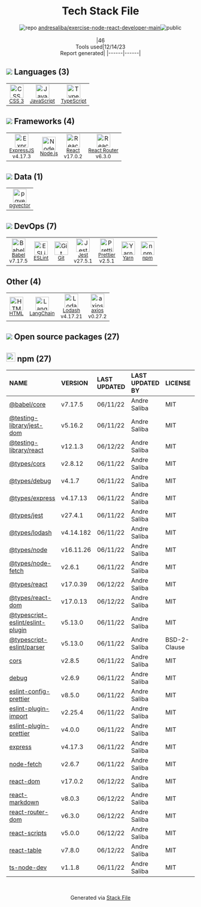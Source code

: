 <!--
&lt;--- Readme.md Snippet without images Start ---&gt;
## Tech Stack
andresaliba/exercise-node-react-developer-main is built on the following main stack:

- [Jest](http://facebook.github.io/jest/) – Javascript Testing Framework
- [Node.js](http://nodejs.org/) – Frameworks (Full Stack)
- [React](https://reactjs.org/) – Javascript UI Libraries
- [ExpressJS](http://expressjs.com/) – Microframeworks (Backend)
- [JavaScript](https://developer.mozilla.org/en-US/docs/Web/JavaScript) – Languages
- [TypeScript](http://www.typescriptlang.org) – Languages
- [Lodash](https://lodash.com) – Javascript Utilities & Libraries
- [Babel](http://babeljs.io/) – JavaScript Compilers
- [ESLint](http://eslint.org/) – Code Review
- [React Router](https://github.com/rackt/react-router) – JavaScript Framework Components
- [axios](https://github.com/mzabriskie/axios) – Javascript Utilities & Libraries
- [Yarn](https://yarnpkg.com/) – Front End Package Manager
- [Prettier](https://prettier.io/) – Code Review
- [LangChain](https://github.com/hwchase17/langchain) – Large Language Model Tools
- [pgvector](https://github.com/pgvector/pgvector/) – Database Tools

Full tech stack [here](/techstack.md)

&lt;--- Readme.md Snippet without images End ---&gt;

&lt;--- Readme.md Snippet with images Start ---&gt;
## Tech Stack
andresaliba/exercise-node-react-developer-main is built on the following main stack:

- <img width='25' height='25' src='https://img.stackshare.io/service/830/jest.png' alt='Jest'/> [Jest](http://facebook.github.io/jest/) – Javascript Testing Framework
- <img width='25' height='25' src='https://img.stackshare.io/service/1011/n1JRsFeB_400x400.png' alt='Node.js'/> [Node.js](http://nodejs.org/) – Frameworks (Full Stack)
- <img width='25' height='25' src='https://img.stackshare.io/service/1020/OYIaJ1KK.png' alt='React'/> [React](https://reactjs.org/) – Javascript UI Libraries
- <img width='25' height='25' src='https://img.stackshare.io/service/1163/hashtag.png' alt='ExpressJS'/> [ExpressJS](http://expressjs.com/) – Microframeworks (Backend)
- <img width='25' height='25' src='https://img.stackshare.io/service/1209/javascript.jpeg' alt='JavaScript'/> [JavaScript](https://developer.mozilla.org/en-US/docs/Web/JavaScript) – Languages
- <img width='25' height='25' src='https://img.stackshare.io/service/1612/bynNY5dJ.jpg' alt='TypeScript'/> [TypeScript](http://www.typescriptlang.org) – Languages
- <img width='25' height='25' src='https://img.stackshare.io/service/2438/lodash.png' alt='Lodash'/> [Lodash](https://lodash.com) – Javascript Utilities & Libraries
- <img width='25' height='25' src='https://img.stackshare.io/service/2739/-1wfGjNw.png' alt='Babel'/> [Babel](http://babeljs.io/) – JavaScript Compilers
- <img width='25' height='25' src='https://img.stackshare.io/service/3337/Q4L7Jncy.jpg' alt='ESLint'/> [ESLint](http://eslint.org/) – Code Review
- <img width='25' height='25' src='https://img.stackshare.io/service/3350/8261421.png' alt='React Router'/> [React Router](https://github.com/rackt/react-router) – JavaScript Framework Components
- <img width='25' height='25' src='https://img.stackshare.io/no-img-open-source.png' alt='axios'/> [axios](https://github.com/mzabriskie/axios) – Javascript Utilities & Libraries
- <img width='25' height='25' src='https://img.stackshare.io/service/5848/44mC-kJ3.jpg' alt='Yarn'/> [Yarn](https://yarnpkg.com/) – Front End Package Manager
- <img width='25' height='25' src='https://img.stackshare.io/service/7035/default_66f265943abed56bcdbfca1c866a4261b1fbb063.jpg' alt='Prettier'/> [Prettier](https://prettier.io/) – Code Review
- <img width='25' height='25' src='https://img.stackshare.io/service/48790/default_5b6c6b73f1ff3775c85d2a1ba954cb87e30cbf13.jpg' alt='LangChain'/> [LangChain](https://github.com/hwchase17/langchain) – Large Language Model Tools
- <img width='25' height='25' src='https://img.stackshare.io/service/109221/default_b888cdf5617d936aa6aacf130911906955508639.png' alt='pgvector'/> [pgvector](https://github.com/pgvector/pgvector/) – Database Tools

Full tech stack [here](/techstack.md)

&lt;--- Readme.md Snippet with images End ---&gt;
-->
<div align="center">

# Tech Stack File
![](https://img.stackshare.io/repo.svg "repo") [andresaliba/exercise-node-react-developer-main](https://github.com/andresaliba/exercise-node-react-developer-main)![](https://img.stackshare.io/public_badge.svg "public")
<br/><br/>
|46<br/>Tools used|12/14/23 <br/>Report generated|
|------|------|
</div>

## <img src='https://img.stackshare.io/languages.svg'/> Languages (3)
<table><tr>
  <td align='center'>
  <img width='36' height='36' src='https://img.stackshare.io/service/6727/css.png' alt='CSS 3'>
  <br>
  <sub><a href="https://developer.mozilla.org/en-US/docs/Web/CSS/CSS3">CSS 3</a></sub>
  <br>
  <sub></sub>
</td>

<td align='center'>
  <img width='36' height='36' src='https://img.stackshare.io/service/1209/javascript.jpeg' alt='JavaScript'>
  <br>
  <sub><a href="https://developer.mozilla.org/en-US/docs/Web/JavaScript">JavaScript</a></sub>
  <br>
  <sub></sub>
</td>

<td align='center'>
  <img width='36' height='36' src='https://img.stackshare.io/service/1612/bynNY5dJ.jpg' alt='TypeScript'>
  <br>
  <sub><a href="http://www.typescriptlang.org">TypeScript</a></sub>
  <br>
  <sub></sub>
</td>

</tr>
</table>

## <img src='https://img.stackshare.io/frameworks.svg'/> Frameworks (4)
<table><tr>
  <td align='center'>
  <img width='36' height='36' src='https://img.stackshare.io/service/1163/hashtag.png' alt='ExpressJS'>
  <br>
  <sub><a href="http://expressjs.com/">ExpressJS</a></sub>
  <br>
  <sub>v4.17.3</sub>
</td>

<td align='center'>
  <img width='36' height='36' src='https://img.stackshare.io/service/1011/n1JRsFeB_400x400.png' alt='Node.js'>
  <br>
  <sub><a href="http://nodejs.org/">Node.js</a></sub>
  <br>
  <sub></sub>
</td>

<td align='center'>
  <img width='36' height='36' src='https://img.stackshare.io/service/1020/OYIaJ1KK.png' alt='React'>
  <br>
  <sub><a href="https://reactjs.org/">React</a></sub>
  <br>
  <sub>v17.0.2</sub>
</td>

<td align='center'>
  <img width='36' height='36' src='https://img.stackshare.io/service/3350/8261421.png' alt='React Router'>
  <br>
  <sub><a href="https://github.com/rackt/react-router">React Router</a></sub>
  <br>
  <sub>v6.3.0</sub>
</td>

</tr>
</table>

## <img src='https://img.stackshare.io/databases.svg'/> Data (1)
<table><tr>
  <td align='center'>
  <img width='36' height='36' src='https://img.stackshare.io/service/109221/default_b888cdf5617d936aa6aacf130911906955508639.png' alt='pgvector'>
  <br>
  <sub><a href="https://github.com/pgvector/pgvector/">pgvector</a></sub>
  <br>
  <sub></sub>
</td>

</tr>
</table>

## <img src='https://img.stackshare.io/devops.svg'/> DevOps (7)
<table><tr>
  <td align='center'>
  <img width='36' height='36' src='https://img.stackshare.io/service/2739/-1wfGjNw.png' alt='Babel'>
  <br>
  <sub><a href="http://babeljs.io/">Babel</a></sub>
  <br>
  <sub>v7.17.5</sub>
</td>

<td align='center'>
  <img width='36' height='36' src='https://img.stackshare.io/service/3337/Q4L7Jncy.jpg' alt='ESLint'>
  <br>
  <sub><a href="http://eslint.org/">ESLint</a></sub>
  <br>
  <sub></sub>
</td>

<td align='center'>
  <img width='36' height='36' src='https://img.stackshare.io/service/1046/git.png' alt='Git'>
  <br>
  <sub><a href="http://git-scm.com/">Git</a></sub>
  <br>
  <sub></sub>
</td>

<td align='center'>
  <img width='36' height='36' src='https://img.stackshare.io/service/830/jest.png' alt='Jest'>
  <br>
  <sub><a href="http://facebook.github.io/jest/">Jest</a></sub>
  <br>
  <sub>v27.5.1</sub>
</td>

<td align='center'>
  <img width='36' height='36' src='https://img.stackshare.io/service/7035/default_66f265943abed56bcdbfca1c866a4261b1fbb063.jpg' alt='Prettier'>
  <br>
  <sub><a href="https://prettier.io/">Prettier</a></sub>
  <br>
  <sub>v2.5.1</sub>
</td>

<td align='center'>
  <img width='36' height='36' src='https://img.stackshare.io/service/5848/44mC-kJ3.jpg' alt='Yarn'>
  <br>
  <sub><a href="https://yarnpkg.com/">Yarn</a></sub>
  <br>
  <sub></sub>
</td>

<td align='center'>
  <img width='36' height='36' src='https://img.stackshare.io/service/1120/lejvzrnlpb308aftn31u.png' alt='npm'>
  <br>
  <sub><a href="https://www.npmjs.com/">npm</a></sub>
  <br>
  <sub></sub>
</td>

</tr>
</table>

## Other (4)
<table><tr>
  <td align='center'>
  <img width='36' height='36' src='https://img.stackshare.io/service/2270/no-img-open-source.png' alt='HTML'>
  <br>
  <sub><a href="http://">HTML</a></sub>
  <br>
  <sub></sub>
</td>

<td align='center'>
  <img width='36' height='36' src='https://img.stackshare.io/service/48790/default_5b6c6b73f1ff3775c85d2a1ba954cb87e30cbf13.jpg' alt='LangChain'>
  <br>
  <sub><a href="https://github.com/hwchase17/langchain">LangChain</a></sub>
  <br>
  <sub></sub>
</td>

<td align='center'>
  <img width='36' height='36' src='https://img.stackshare.io/service/2438/lodash.png' alt='Lodash'>
  <br>
  <sub><a href="https://lodash.com">Lodash</a></sub>
  <br>
  <sub>v4.17.21</sub>
</td>

<td align='center'>
  <img width='36' height='36' src='https://img.stackshare.io/no-img-open-source.png' alt='axios'>
  <br>
  <sub><a href="https://github.com/mzabriskie/axios">axios</a></sub>
  <br>
  <sub>v0.27.2</sub>
</td>

</tr>
</table>


## <img src='https://img.stackshare.io/group.svg' /> Open source packages (27)</h2>

## <img width='24' height='24' src='https://img.stackshare.io/service/1120/lejvzrnlpb308aftn31u.png'/> npm (27)

|NAME|VERSION|LAST UPDATED|LAST UPDATED BY|LICENSE|VULNERABILITIES|
|:------|:------|:------|:------|:------|:------|
|[@babel/core](https://www.npmjs.com/@babel/core)|v7.17.5|06/11/22|Andre Saliba |MIT|N/A|
|[@testing-library/jest-dom](https://www.npmjs.com/@testing-library/jest-dom)|v5.16.2|06/11/22|Andre Saliba |MIT|N/A|
|[@testing-library/react](https://www.npmjs.com/@testing-library/react)|v12.1.3|06/12/22|Andre Saliba |MIT|N/A|
|[@types/cors](https://www.npmjs.com/@types/cors)|v2.8.12|06/11/22|Andre Saliba |MIT|N/A|
|[@types/debug](https://www.npmjs.com/@types/debug)|v4.1.7|06/11/22|Andre Saliba |MIT|N/A|
|[@types/express](https://www.npmjs.com/@types/express)|v4.17.13|06/11/22|Andre Saliba |MIT|N/A|
|[@types/jest](https://www.npmjs.com/@types/jest)|v27.4.1|06/11/22|Andre Saliba |MIT|N/A|
|[@types/lodash](https://www.npmjs.com/@types/lodash)|v4.14.182|06/11/22|Andre Saliba |MIT|N/A|
|[@types/node](https://www.npmjs.com/@types/node)|v16.11.26|06/11/22|Andre Saliba |MIT|N/A|
|[@types/node-fetch](https://www.npmjs.com/@types/node-fetch)|v2.6.1|06/11/22|Andre Saliba |MIT|N/A|
|[@types/react](https://www.npmjs.com/@types/react)|v17.0.39|06/12/22|Andre Saliba |MIT|N/A|
|[@types/react-dom](https://www.npmjs.com/@types/react-dom)|v17.0.13|06/12/22|Andre Saliba |MIT|N/A|
|[@typescript-eslint/eslint-plugin](https://www.npmjs.com/@typescript-eslint/eslint-plugin)|v5.13.0|06/11/22|Andre Saliba |MIT|N/A|
|[@typescript-eslint/parser](https://www.npmjs.com/@typescript-eslint/parser)|v5.13.0|06/11/22|Andre Saliba |BSD-2-Clause|N/A|
|[cors](https://www.npmjs.com/cors)|v2.8.5|06/11/22|Andre Saliba |MIT|N/A|
|[debug](https://www.npmjs.com/debug)|v2.6.9|06/11/22|Andre Saliba |MIT|N/A|
|[eslint-config-prettier](https://www.npmjs.com/eslint-config-prettier)|v8.5.0|06/11/22|Andre Saliba |MIT|N/A|
|[eslint-plugin-import](https://www.npmjs.com/eslint-plugin-import)|v2.25.4|06/11/22|Andre Saliba |MIT|N/A|
|[eslint-plugin-prettier](https://www.npmjs.com/eslint-plugin-prettier)|v4.0.0|06/11/22|Andre Saliba |MIT|N/A|
|[express](https://www.npmjs.com/express)|v4.17.3|06/11/22|Andre Saliba |MIT|N/A|
|[node-fetch](https://www.npmjs.com/node-fetch)|v2.6.7|06/11/22|Andre Saliba |MIT|N/A|
|[react-dom](https://www.npmjs.com/react-dom)|v17.0.2|06/12/22|Andre Saliba |MIT|N/A|
|[react-markdown](https://www.npmjs.com/react-markdown)|v8.0.3|06/12/22|Andre Saliba |MIT|N/A|
|[react-router-dom](https://www.npmjs.com/react-router-dom)|v6.3.0|06/12/22|Andre Saliba |MIT|N/A|
|[react-scripts](https://www.npmjs.com/react-scripts)|v5.0.0|06/12/22|Andre Saliba |MIT|N/A|
|[react-table](https://www.npmjs.com/react-table)|v7.8.0|06/12/22|Andre Saliba |MIT|N/A|
|[ts-node-dev](https://www.npmjs.com/ts-node-dev)|v1.1.8|06/11/22|Andre Saliba |MIT|N/A|

<br/>
<div align='center'>

Generated via [Stack File](https://github.com/marketplace/stack-file)
